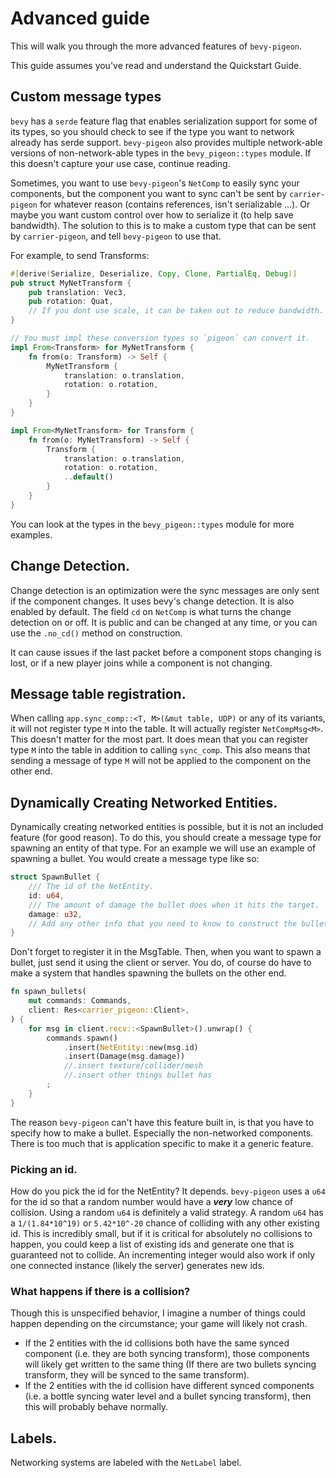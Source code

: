 # Advanced guide

This will walk you through the more advanced features of `bevy-pigeon`.

This guide assumes you've read and understand the Quickstart Guide.

## Custom message types

`bevy` has a `serde` feature flag that enables serialization support for some of its types, so you should check to
see if the type you want to network already has serde support. `bevy-pigeon` also provides multiple network-able 
versions of non-network-able types in the `bevy_pigeon::types` module. If this doesn't capture your use case, continue
reading.

Sometimes, you want to use `bevy-pigeon`'s `NetComp` to easily sync your components, but the component you want to sync
can't be sent by `carrier-pigeon` for whatever reason (contains references, isn't serializable ...). Or maybe you want 
custom control over how to serialize it (to help save bandwidth). The solution to this is to make a custom type that 
can be sent by `carrier-pigeon`, and tell `bevy-pigeon` to use that. 

For example, to send Transforms:
```rust
#[derive(Serialize, Deserialize, Copy, Clone, PartialEq, Debug)]
pub struct MyNetTransform {
    pub translation: Vec3,
    pub rotation: Quat,
    // If you dont use scale, it can be taken out to reduce bandwidth.
}

// You must impl these conversion types so `pigeon` can convert it.
impl From<Transform> for MyNetTransform {
    fn from(o: Transform) -> Self {
        MyNetTransform {
            translation: o.translation,
            rotation: o.rotation,
        }
    }
}

impl From<MyNetTransform> for Transform {
    fn from(o: MyNetTransform) -> Self {
        Transform {
            translation: o.translation,
            rotation: o.rotation,
            ..default()
        }
    }
}
```

You can look at the types in the `bevy_pigeon::types` module for more examples.

## Change Detection.

Change detection is an optimization were the sync messages are only sent if the component changes. It uses bevy's
change detection. It is also enabled by default. The field `cd` on `NetComp` is what turns the change detection on 
or off. It is public and can be changed at any time, or you can use the `.no_cd()` method on construction.

It can cause issues if the last packet before a component stops changing is lost, or if a new player joins 
while a component is not changing.

## Message table registration.

When calling `app.sync_comp::<T, M>(&mut table, UDP)` or any of its variants, it will not register type `M` into 
the table. It will actually register `NetCompMsg<M>`. This doesn't matter for the most part. It does mean that you
can register type `M` into the table in addition to calling `sync_comp`. This also means that sending a message of
type `M` will not be applied to the component on the other end.

## Dynamically Creating Networked Entities.

Dynamically creating networked entities is possible, but it is not an included feature (for good reason).
To do this, you should create a message type for spawning an entity of that type. For an example we will use
an example of spawning a bullet. You would create a message type like so:
```rust
struct SpawnBullet {
    /// The id of the NetEntity.
    id: u64,
    /// The amount of damage the bullet does when it hits the target.
    damage: u32,
    // Add any other info that you need to know to construct the bullet.
}
```
Don't forget to register it in the MsgTable.
Then, when you want to spawn a bullet, just send it using the client or server. You do, of course do have to make 
a system that handles spawning the bullets on the other end.
```rust
fn spawn_bullets(
    mut commands: Commands,
    client: Res<carrier_pigeon::Client>,
) {
    for msg in client.recv::<SpawnBullet>().unwrap() {
        commands.spawn()
            .insert(NetEntity::new(msg.id)
            .insert(Damage(msg.damage))
            //.insert texture/collider/mesh
            //.insert other things bullet has
        ;
    }
}
```
The reason `bevy-pigeon` can't have this feature built in, is that you have to specify how to make a bullet. 
Especially the non-networked components. There is too much that is application specific to make it a generic feature.

### Picking an id.

How do you pick the id for the NetEntity? It depends. `bevy-pigeon` uses a `u64` for the id so that a random number
would have a ***very*** low chance of collision. Using a random `u64` is definitely a valid strategy. A random `u64` 
has a `1/(1.84*10^19)` or `5.42*10^-20` chance of colliding with any other existing id. This is incredibly small, 
but if it is critical for absolutely no collisions to happen, you could keep a list of existing ids and generate 
one that is guaranteed not to collide. An incrementing integer would also work if only one connected instance 
(likely the server) generates new ids.

### What happens if there is a collision?

Though this is unspecified behavior, I imagine a number of things could happen depending on the circumstance;
your game will likely not crash.

- If the 2 entities with the id collisions both have the same synced component (i.e. they are both syncing transform),
those components will likely get written to the same thing (If there are two bullets syncing transform, they will
be synced to the same transform).
- If the 2 entities with the id collision have different synced components (i.e. a bottle syncing water level and
a bullet syncing transform), then this will probably behave normally.

## Labels.

Networking systems are labeled with the `NetLabel` label.
